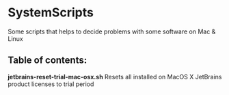 # SystemScripts
Some scripts that helps to decide problems with some software on Mac &amp; Linux

## Table of contents:

**jetbrains-reset-trial-mac-osx.sh**
Resets all installed on MacOS X JetBrains product licenses to trial period

